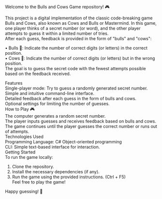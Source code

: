 Welcome to the Bulls and Cows Game repository! 🎮 <br />

This project is a digital implementation of the classic code-breaking game Bulls and Cows, also known as Cows and Bulls or Mastermind. In this game, one player thinks of a secret number (or word), and the other player attempts to guess it within a limited number of tries. <br /> After each guess, feedback is provided in the form of "bulls" and "cows": <br />

 • Bulls 🐂: Indicate the number of correct digits (or letters) in the correct position. <br />
 • Cows 🐄: Indicate the number of correct digits (or letters) but in the wrong position. <br />
The goal is to guess the secret code with the fewest attempts possible based on the feedback received. <br />

Features <br />
Single-player mode: Try to guess a randomly generated secret number. <br />
Simple and intuitive command-line interface. <br />
Detailed feedback after each guess in the form of bulls and cows. <br />
Optional settings for limiting the number of guesses. <br />
How to Play 🎮 <br /> 
The computer generates a random secret number. <br />
The player inputs guesses and receives feedback based on bulls and cows. <br />
The game continues until the player guesses the correct number or runs out of attempts.  <br />
Technologies Used <br />
Programming Language: C# Object-oriented programming <br />
CLI: Simple text-based interface for interaction. <br />
Getting Started <br />
To run the game locally:
1. Clone the repository. <br />
2. Install the necessary dependencies (if any). <br />
3. Run the game using the provided instructions. (Ctrl + F5) <br />
Feel free to play the game! <br />

Happy guessing! 🎉
